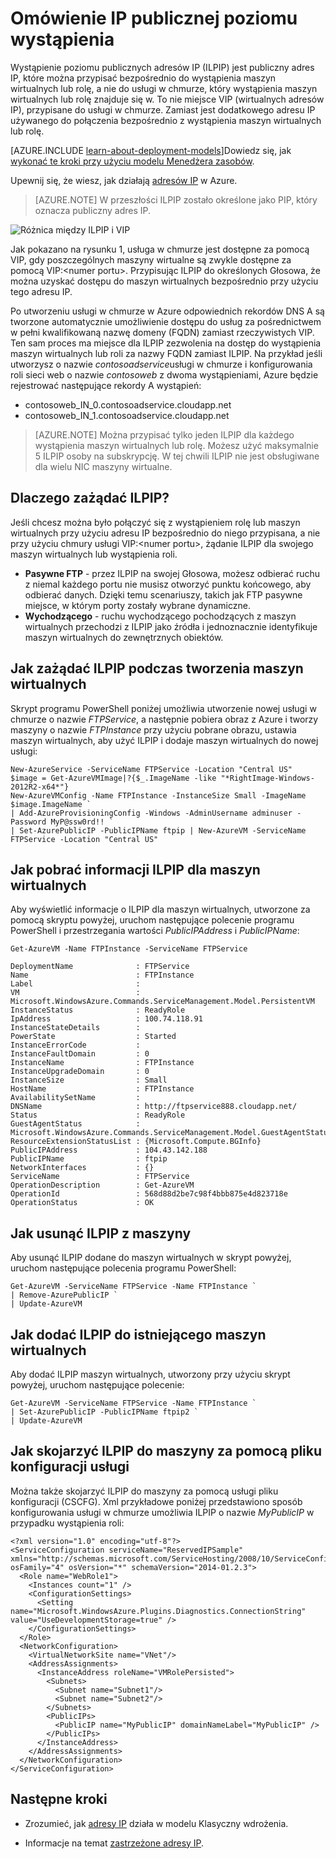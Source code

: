 <properties 
   pageTitle="Wystąpienia poziomu publicznych adresów IP (ILPIP) | Microsoft Azure"
   description="Opis ILPIP (PIP) i jak nimi zarządzać"
   services="virtual-network"
   documentationCenter="na"
   authors="jimdial"
   manager="carmonm"
   editor="tysonn" />
<tags 
   ms.service="virtual-network"
   ms.devlang="na"
   ms.topic="article"
   ms.tgt_pltfrm="na"
   ms.workload="infrastructure-services"
   ms.date="02/10/2016"
   ms.author="jdial" />

# <a name="instance-level-public-ip-overview"></a>Omówienie IP publicznej poziomu wystąpienia
Wystąpienie poziomu publicznych adresów IP (ILPIP) jest publiczny adres IP, które można przypisać bezpośrednio do wystąpienia maszyn wirtualnych lub rolę, a nie do usługi w chmurze, który wystąpienia maszyn wirtualnych lub rolę znajduje się w. To nie miejsce VIP (wirtualnych adresów IP), przypisane do usługi w chmurze. Zamiast jest dodatkowego adresu IP używanego do połączenia bezpośrednio z wystąpienia maszyn wirtualnych lub rolę.

[AZURE.INCLUDE [learn-about-deployment-models](../../includes/learn-about-deployment-models-classic-include.md)]Dowiedz się, jak [wykonać te kroki przy użyciu modelu Menedżera zasobów](virtual-network-ip-addresses-overview-arm.md). 

Upewnij się, że wiesz, jak działają [adresów IP](virtual-network-ip-addresses-overview-classic.md) w Azure.

>[AZURE.NOTE] W przeszłości ILPIP zostało określone jako PIP, który oznacza publiczny adres IP. 

![Różnica między ILPIP i VIP](./media/virtual-networks-instance-level-public-ip/Figure1.png)

Jak pokazano na rysunku 1, usługa w chmurze jest dostępne za pomocą VIP, gdy poszczególnych maszyny wirtualne są zwykle dostępne za pomocą VIP:&lt;numer portu&gt;. Przypisując ILPIP do określonych Głosowa, że można uzyskać dostępu do maszyn wirtualnych bezpośrednio przy użyciu tego adresu IP.

Po utworzeniu usługi w chmurze w Azure odpowiednich rekordów DNS A są tworzone automatycznie umożliwienie dostępu do usług za pośrednictwem w pełni kwalifikowaną nazwę domeny (FQDN) zamiast rzeczywistych VIP. Ten sam proces ma miejsce dla ILPIP zezwolenia na dostęp do wystąpienia maszyn wirtualnych lub roli za nazwy FQDN zamiast ILPIP. Na przykład jeśli utworzysz o nazwie *contosoadservice*usługi w chmurze i konfigurowania roli sieci web o nazwie *contosoweb* z dwoma wystąpieniami, Azure będzie rejestrować następujące rekordy A wystąpień:

- contosoweb\_IN_0.contosoadservice.cloudapp.net
- contosoweb\_IN_1.contosoadservice.cloudapp.net 

>[AZURE.NOTE] Można przypisać tylko jeden ILPIP dla każdego wystąpienia maszyn wirtualnych lub rolę. Możesz użyć maksymalnie 5 ILPIP osoby na subskrypcję. W tej chwili ILPIP nie jest obsługiwane dla wielu NIC maszyny wirtualne.

## <a name="why-should-i-request-an-ilpip"></a>Dlaczego zażądać ILPIP?
Jeśli chcesz można było połączyć się z wystąpieniem rolę lub maszyn wirtualnych przy użyciu adresu IP bezpośrednio do niego przypisana, a nie przy użyciu chmury usługi VIP:&lt;numer portu&gt;, żądanie ILPIP dla swojego maszyn wirtualnych lub wystąpienia roli.
- **Pasywne FTP** - przez ILPIP na swojej Głosowa, możesz odbierać ruchu z niemal każdego portu nie musisz otworzyć punktu końcowego, aby odbierać danych. Dzięki temu scenariuszy, takich jak FTP pasywne miejsce, w którym porty zostały wybrane dynamiczne.
- **Wychodzącego** - ruchu wychodzącego pochodzących z maszyn wirtualnych przechodzi z ILPIP jako źródła i jednoznacznie identyfikuje maszyn wirtualnych do zewnętrznych obiektów.

## <a name="how-to-request-an-ilpip-during-vm-creation"></a>Jak zażądać ILPIP podczas tworzenia maszyn wirtualnych
Skrypt programu PowerShell poniżej umożliwia utworzenie nowej usługi w chmurze o nazwie *FTPService*, a następnie pobiera obraz z Azure i tworzy maszyny o nazwie *FTPInstance* przy użyciu pobrane obrazu, ustawia maszyn wirtualnych, aby użyć ILPIP i dodaje maszyn wirtualnych do nowej usługi:

    New-AzureService -ServiceName FTPService -Location "Central US"
    $image = Get-AzureVMImage|?{$_.ImageName -like "*RightImage-Windows-2012R2-x64*"}
    New-AzureVMConfig -Name FTPInstance -InstanceSize Small -ImageName $image.ImageName `
  	| Add-AzureProvisioningConfig -Windows -AdminUsername adminuser -Password MyP@ssw0rd!! `
  	| Set-AzurePublicIP -PublicIPName ftpip | New-AzureVM -ServiceName FTPService -Location "Central US"

## <a name="how-to-retrieve-ilpip-information-for-a-vm"></a>Jak pobrać informacji ILPIP dla maszyn wirtualnych
Aby wyświetlić informacje o ILPIP dla maszyn wirtualnych, utworzone za pomocą skryptu powyżej, uruchom następujące polecenie programu PowerShell i przestrzegania wartości *PublicIPAddress* i *PublicIPName*:

    Get-AzureVM -Name FTPInstance -ServiceName FTPService

    DeploymentName              : FTPService
    Name                        : FTPInstance
    Label                       : 
    VM                          : Microsoft.WindowsAzure.Commands.ServiceManagement.Model.PersistentVM
    InstanceStatus              : ReadyRole
    IpAddress                   : 100.74.118.91
    InstanceStateDetails        : 
    PowerState                  : Started
    InstanceErrorCode           : 
    InstanceFaultDomain         : 0
    InstanceName                : FTPInstance
    InstanceUpgradeDomain       : 0
    InstanceSize                : Small
    HostName                    : FTPInstance
    AvailabilitySetName         : 
    DNSName                     : http://ftpservice888.cloudapp.net/
    Status                      : ReadyRole
    GuestAgentStatus            : Microsoft.WindowsAzure.Commands.ServiceManagement.Model.GuestAgentStatus
    ResourceExtensionStatusList : {Microsoft.Compute.BGInfo}
    PublicIPAddress             : 104.43.142.188
    PublicIPName                : ftpip
    NetworkInterfaces           : {}
    ServiceName                 : FTPService
    OperationDescription        : Get-AzureVM
    OperationId                 : 568d88d2be7c98f4bbb875e4d823718e
    OperationStatus             : OK

## <a name="how-to-remove-an-ilpip-from-a-vm"></a>Jak usunąć ILPIP z maszyny
Aby usunąć ILPIP dodane do maszyn wirtualnych w skrypt powyżej, uruchom następujące polecenia programu PowerShell:
    
    Get-AzureVM -ServiceName FTPService -Name FTPInstance `
  	| Remove-AzurePublicIP `
  	| Update-AzureVM

## <a name="how-to-add-an-ilpip-to-an-existing-vm"></a>Jak dodać ILPIP do istniejącego maszyn wirtualnych
Aby dodać ILPIP maszyn wirtualnych, utworzony przy użyciu skrypt powyżej, uruchom następujące polecenie:

    Get-AzureVM -ServiceName FTPService -Name FTPInstance `
  	| Set-AzurePublicIP -PublicIPName ftpip2 `
  	| Update-AzureVM

## <a name="how-to-associate-an-ilpip-to-a-vm-by-using-a-service-configuration-file"></a>Jak skojarzyć ILPIP do maszyny za pomocą pliku konfiguracji usługi
Można także skojarzyć ILPIP do maszyny za pomocą usługi pliku konfiguracji (CSCFG). Xml przykładowe poniżej przedstawiono sposób konfigurowania usługi w chmurze umożliwia ILPIP o nazwie *MyPublicIP* w przypadku wystąpienia roli: 
    
    <?xml version="1.0" encoding="utf-8"?>
    <ServiceConfiguration serviceName="ReservedIPSample" xmlns="http://schemas.microsoft.com/ServiceHosting/2008/10/ServiceConfiguration" osFamily="4" osVersion="*" schemaVersion="2014-01.2.3">
      <Role name="WebRole1">
        <Instances count="1" />
        <ConfigurationSettings>
          <Setting name="Microsoft.WindowsAzure.Plugins.Diagnostics.ConnectionString" value="UseDevelopmentStorage=true" />
        </ConfigurationSettings>
      </Role>
      <NetworkConfiguration>
        <VirtualNetworkSite name="VNet"/>
        <AddressAssignments>
          <InstanceAddress roleName="VMRolePersisted">
            <Subnets>
              <Subnet name="Subnet1"/>
              <Subnet name="Subnet2"/>
            </Subnets>
            <PublicIPs>
              <PublicIP name="MyPublicIP" domainNameLabel="MyPublicIP" />
            </PublicIPs>
          </InstanceAddress>
        </AddressAssignments>
      </NetworkConfiguration>
    </ServiceConfiguration>

## <a name="next-steps"></a>Następne kroki

- Zrozumieć, jak [adresy IP](virtual-network-ip-addresses-overview-classic.md) działa w modelu Klasyczny wdrożenia.

- Informacje na temat [zastrzeżone adresy IP](virtual-networks-reserved-public-ip.md).
 